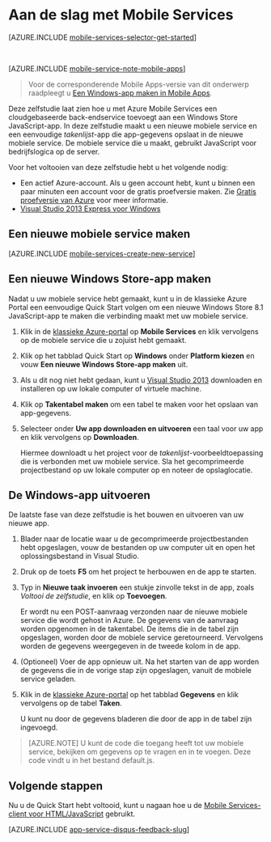 <properties
    pageTitle="Aan de slag met Mobile Services voor Windows Store JavaScript-apps | Azure Mobile Services"
    description="Volg deze zelfstudie om aan de slag te gaan met Azure Mobile Services voor ontwikkeling van Windows Store in JavaScript."
    services="mobile-services"
    documentationCenter="windows"
    authors="ggailey777"
    manager="erikre"
    editor=""/>

<tags
    ms.service="mobile-services"
    ms.workload="mobile"
    ms.tgt_pltfrm="mobile-windows-store"
    ms.devlang="javascript"
    ms.topic="get-started-article"
    ms.date="07/21/2016"
    ms.author="glenga"/>

# Aan de slag met Mobile Services

[AZURE.INCLUDE [mobile-services-selector-get-started](../../includes/mobile-services-selector-get-started.md)]

&nbsp;

[AZURE.INCLUDE [mobile-service-note-mobile-apps](../../includes/mobile-services-note-mobile-apps.md)]
> Voor de corresponderende Mobile Apps-versie van dit onderwerp raadpleegt u [Een Windows-app maken in Mobile Apps](../app-service-mobile/app-service-mobile-windows-store-dotnet-get-started.md).  

Deze zelfstudie laat zien hoe u met Azure Mobile Services een cloudgebaseerde back-endservice toevoegt aan een Windows Store JavaScript-app. In deze zelfstudie maakt u een nieuwe mobiele service en een eenvoudige *takenlijst*-app die app-gegevens opslaat in de nieuwe mobiele service. De mobiele service die u maakt, gebruikt JavaScript voor bedrijfslogica op de server. 

Voor het voltooien van deze zelfstudie hebt u het volgende nodig:

* Een actief Azure-account. Als u geen account hebt, kunt u binnen een paar minuten een account voor de gratis proefversie maken. Zie [Gratis proefversie van Azure](https://azure.microsoft.com/pricing/free-trial/?WT.mc_id=A0E0E5C02&amp;returnurl=http%3A%2F%2Fazure.microsoft.com%2Fdocumentation%2Farticles%2Fmobile-services-javascript-backend-windows-store-javascript-get-started%2F) voor meer informatie.
* [Visual Studio 2013 Express voor Windows]

## Een nieuwe mobiele service maken

[AZURE.INCLUDE [mobile-services-create-new-service](../../includes/mobile-services-create-new-service.md)]

## Een nieuwe Windows Store-app maken

Nadat u uw mobiele service hebt gemaakt, kunt u in de klassieke Azure Portal een eenvoudige Quick Start volgen om een nieuwe Windows Store 8.1 JavaScript-app te maken die verbinding maakt met uw mobiele service.

1.  Klik in de [klassieke Azure-portal] op **Mobile Services** en klik vervolgens op de mobiele service die u zojuist hebt gemaakt.


2. Klik op het tabblad Quick Start op **Windows** onder **Platform kiezen** en vouw **Een nieuwe Windows Store-app maken** uit.

3. Als u dit nog niet hebt gedaan, kunt u [Visual Studio 2013][Visual Studio 2013 Express voor Windows] downloaden en installeren op uw lokale computer of virtuele machine.

4. Klik op **Takentabel maken** om een tabel te maken voor het opslaan van app-gegevens.

5. Selecteer onder **Uw app downloaden en uitvoeren** een taal voor uw app en klik vervolgens op **Downloaden**.

    Hiermee downloadt u het project voor de *takenlijst*-voorbeeldtoepassing die is verbonden met uw mobiele service. Sla het gecomprimeerde projectbestand op uw lokale computer op en noteer de opslaglocatie.

## De Windows-app uitvoeren

De laatste fase van deze zelfstudie is het bouwen en uitvoeren van uw nieuwe app.

1. Blader naar de locatie waar u de gecomprimeerde projectbestanden hebt opgeslagen, vouw de bestanden op uw computer uit en open het oplossingsbestand in Visual Studio.

2. Druk op de toets **F5** om het project te herbouwen en de app te starten.

3. Typ in **Nieuwe taak invoeren** een stukje zinvolle tekst in de app, zoals *Voltooi de zelfstudie*, en klik op **Toevoegen**.

    Er wordt nu een POST-aanvraag verzonden naar de nieuwe mobiele service die wordt gehost in Azure. De gegevens van de aanvraag worden opgenomen in de takentabel. De items die in de tabel zijn opgeslagen, worden door de mobiele service geretourneerd. Vervolgens worden de gegevens weergegeven in de tweede kolom in de app.

4. (Optioneel) Voer de app opnieuw uit. Na het starten van de app worden de gegevens die in de vorige stap zijn opgeslagen, vanuit de mobiele service geladen.
 
4. Klik in de [klassieke Azure-portal] op het tabblad **Gegevens** en klik vervolgens op de tabel **Taken**.

    U kunt nu door de gegevens bladeren die door de app in de tabel zijn ingevoegd.

>[AZURE.NOTE] U kunt de code die toegang heeft tot uw mobiele service, bekijken om gegevens op te vragen en in te voegen. Deze code vindt u in het bestand default.js.

## Volgende stappen
Nu u de Quick Start hebt voltooid, kunt u nagaan hoe u de [Mobile Services-client voor HTML/JavaScript](mobile-services-html-how-to-use-client-library.md) gebruikt. 

[AZURE.INCLUDE [app-service-disqus-feedback-slug](../../includes/app-service-disqus-feedback-slug.md)]

<!-- Anchors. -->
[Aan de slag met Mobile Services]:#getting-started
[Een nieuwe mobiele service maken]:#create-new-service
[Het mobiele service-exemplaar definiëren]:#define-mobile-service-instance
[Volgende stappen]:#next-steps

<!-- Images. -->

<!-- URLs. -->
[Visual Studio 2013 Express voor Windows]: http://go.microsoft.com/fwlink/?LinkId=257546
[Mobile Services SDK]: http://go.microsoft.com/fwlink/?LinkId=257545
[klassieke Azure-portal]: https://manage.windowsazure.com/



<!--HONumber=ago16_HO4-->


